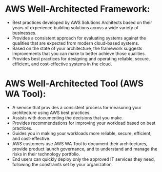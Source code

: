 # AWS Well-Architected Framework:
- Best practices developed by AWS Solutions Architects based on their years of experience building solutions across a wide variety of businesses.
- Provides a consistent approach for evaluating systems against the qualities that are expected from modern cloud-based systems.
- Based on the state of your architecture, the framework suggests improvements that you can make to better achieve those qualities. 
- Provides best practices for designing and operating reliable, secure, efficient, and cost-effective systems in the cloud.


# AWS Well-Architected Tool (AWS WA Tool):
- A service that provides a consistent process for measuring your architecture using AWS best practices. 
- Assists with documenting the decisions that you make.
- Provides recommendations for improving your workload based on best practices.
- Guides you in making your workloads more reliable, secure, efficient, and cost-effective.
- AWS customers use AWS WA Tool to document their architectures, provide product launch governance, and to understand and manage the risks in their technology portfolio. 
- End users can quickly deploy only the approved IT services they need, following the constraints set by your organization